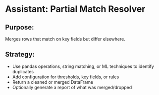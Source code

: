 # Assistant: Partial Match Resolver

## Purpose:
Merges rows that match on key fields but differ elsewhere.

## Strategy:
- Use pandas operations, string matching, or ML techniques to identify duplicates
- Add configuration for thresholds, key fields, or rules
- Return a cleaned or merged DataFrame
- Optionally generate a report of what was merged/dropped
